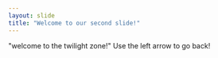 ```yaml
---
layout: slide
title: "Welcome to our second slide!"
---
```

"welcome to the twilight zone!"
Use the left arrow to go back!
